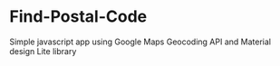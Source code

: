 # Find-Postal-Code
Simple javascript app using Google Maps Geocoding API and Material design Lite library
